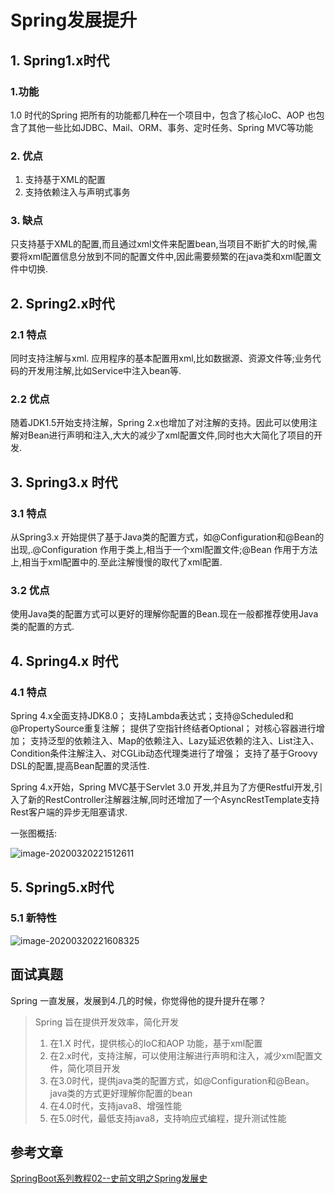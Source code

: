 # Spring发展提升

## 1. Spring1.x时代

### 1.功能

1.0 时代的Spring 把所有的功能都几种在一个项目中，包含了核心IoC、AOP 也包含了其他一些比如JDBC、Mail、ORM、事务、定时任务、Spring MVC等功能

### 2. 优点

1. 支持基于XML的配置
2. 支持依赖注入与声明式事务

### 3. 缺点

只支持基于XML的配置,而且通过xml文件来配置bean,当项目不断扩大的时候,需要将xml配置信息分放到不同的配置文件中,因此需要频繁的在java类和xml配置文件中切换.

## 2. Spring2.x时代

### 2.1 特点

同时支持注解与xml. 应用程序的基本配置用xml,比如数据源、资源文件等;业务代码的开发用注解,比如Service中注入bean等.

### 2.2 优点

随着JDK1.5开始支持注解，Spring 2.x也增加了对注解的支持。因此可以使用注解对Bean进行声明和注入,大大的减少了xml配置文件,同时也大大简化了项目的开发.

## 3. Spring3.x 时代

### 3.1 特点

从Spring3.x 开始提供了基于Java类的配置方式，如@Configuration和@Bean的出现,.@Configuration 作用于类上,相当于一个xml配置文件;@Bean 作用于方法上,相当于xml配置中的.至此注解慢慢的取代了xml配置.

### 3.2 优点

使用Java类的配置方式可以更好的理解你配置的Bean.现在一般都推荐使用Java类的配置的方式.

## 4. Spring4.x 时代

### 4.1 特点

Spring 4.x全面支持JDK8.0；
支持Lambda表达式；支持@Scheduled和@PropertySource重复注解；
提供了空指针终结者Optional；
对核心容器进行增加；
支持泛型的依赖注入、Map的依赖注入、Lazy延迟依赖的注入、List注入、Condition条件注解注入、对CGLib动态代理类进行了增强；
支持了基于Groovy DSL的配置,提高Bean配置的灵活性.

Spring 4.x开始，Spring MVC基于Servlet 3.0 开发,并且为了方便Restful开发,引入了新的RestController注解器注解,同时还增加了一个AsyncRestTemplate支持Rest客户端的异步无阻塞请求.

一张图概括:

![image-20200320221512611](https://zszblog.oss-cn-beijing.aliyuncs.com/zszblog/blogimage-master/img/image-20200320221512611.png)

## 5. Spring5.x时代

### 5.1 新特性

![image-20200320221608325](https://zszblog.oss-cn-beijing.aliyuncs.com/zszblog/blogimage-master/img/image-20200320221608325.png)

## 面试真题

Spring 一直发展，发展到4.几的时候，你觉得他的提升提升在哪？

>Spring 旨在提供开发效率，简化开发
>
>1. 在1.X 时代，提供核心的IoC和AOP 功能，基于xml配置
>2. 在2.x时代，支持注解，可以使用注解进行声明和注入，减少xml配置文件，简化项目开发
>3. 在3.0时代，提供java类的配置方式，如@Configuration和@Bean。java类的方式更好理解你配置的bean
>4. 在4.0时代，支持java8、增强性能
>5. 在5.0时代，最低支持java8，支持响应式编程，提升测试性能

## 参考文章

[SpringBoot系列教程02--史前文明之Spring发展史](https://zhuanlan.zhihu.com/p/112395904)
